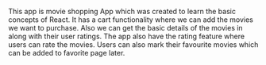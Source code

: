 This app is movie shopping App which was created to learn the basic concepts of React. It has a cart functionality where we can add the movies we want to purchase.
Also we can get the basic details of the movies in along with their user ratings. The app also have the rating feature where users can rate the movies.
Users can also mark their favourite movies which can be added to favorite page later.
